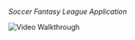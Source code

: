 *Soccer Fantasy League Application*

<img src='https://github.com/JermelWatson/Soccer_Fantasy_League/blob/master/Final_Project_2021_demo.gif' title='Video Walkthrough' width='' alt='Video Walkthrough' />
